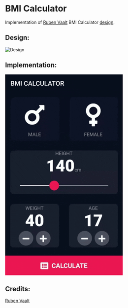 # BMI Calculator

Implementation of [Ruben Vaalt](https://dribbble.com/rvaalt) BMI Calculator [design](https://dribbble.com/shots/4585382-Simple-BMI-Calculator).
## Design:
![Design](https://cdn.dribbble.com/users/1553101/screenshots/4585382/dribbble_post.png)

## Implementation:
![Implementation](images/bmi_calculator.gif)

## Credits:
[Ruben Vaalt](https://dribbble.com/rvaalt)